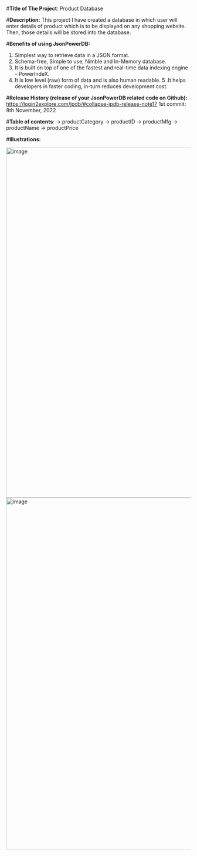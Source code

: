 #**Title of The Project**: Product Database

#**Description:**
This project I have created a database in which user will enter details of product which is to be displayed on any shopping website. Then, those details will be stored into the database.

#**Benefits of using JsonPowerDB:**
1. Simplest way to retrieve data in a JSON format.
2. Schema-free, Simple to use, Nimble and In-Memory database.
3. It is built on top of one of the fastest and real-time data indexing engine - PowerIndeX.
4. It is low level (raw) form of data and is also human readable.
5 .It helps developers in faster coding, in-turn reduces development cost.

#**Release History (release of your JsonPowerDB related code on Github):**
https://login2explore.com/jpdb/#collapse-jpdb-release-note17
1st commit: 8th November, 2022

#**Table of contents**:
-> productCategory
-> productID
-> productMfg
-> productName
-> productPrice

#**Illustrations:**

<img width="953" alt="image" src="https://user-images.githubusercontent.com/85025407/200576804-8adf8adc-0f79-4eea-af53-479dfd0cbda9.png">
<img width="959" alt="image" src="https://user-images.githubusercontent.com/85025407/200576927-6eae3c04-bb0c-4eb7-92dc-371646a2d20c.png">
